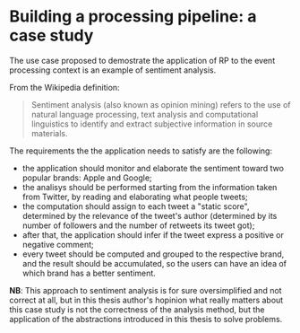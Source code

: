 # Building a processing pipeline: a case study

The use case proposed to demostrate the application of RP to the event processing context is an example of sentiment analysis.

From the Wikipedia definition:

> Sentiment analysis (also known as opinion mining) refers to the use of natural language processing, text analysis and computational linguistics to identify and extract subjective information in source materials.

The requirements the the application needs to satisfy are the following:

- the application should monitor and elaborate the sentiment toward two popular brands: Apple and Google;
- the analisys should be performed starting from the information taken from Twitter, by reading and elaborating what people tweets;
- the computation should assign to each tweet a "static score", determined by the relevance of the tweet's author (determined by its number of followers and the number of retweets its tweet got);
- after that, the application should infer if the tweet express a positive or negative comment;
- every tweet should be computed and grouped to the respective brand, and the result should be accumulated, so the users can have an idea of which brand has a better sentiment.

**NB**: This approach to sentiment analysis is for sure oversimplified and not correct at all, but in this thesis author's hopinion what really matters about this case study is not the correctness of the analysis method, but the application of the abstractions introduced in this thesis to solve problems.
